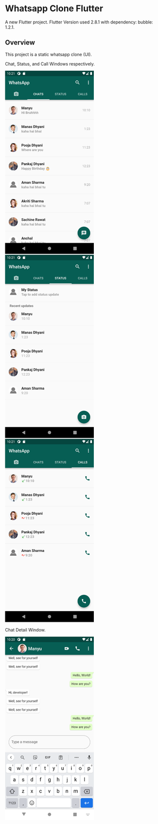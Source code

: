 # Whatsapp Clone Flutter

A new Flutter project. Flutter Version used 2.8.1 with dependency: bubble: 1.2.1.

## Overview

This project is a static whatsapp clone (UI).

Chat, Status, and Call Windows respectively.

<img src="lib/models/images/chat.png" height="600"> &nbsp; <img src="lib/models/images/status.png" height="600">  &nbsp; <img src="lib/models/images/call.png" height="600">

Chat Detail Window.

<img src="lib/models/images/chatDetails.png" height="600">

